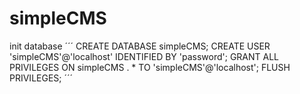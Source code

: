 # simpleCMS

init database
´´´
CREATE DATABASE simpleCMS;
CREATE USER 'simpleCMS'@'localhost' IDENTIFIED BY 'password';
GRANT ALL PRIVILEGES ON simpleCMS . * TO 'simpleCMS'@'localhost';
FLUSH PRIVILEGES;
´´´
